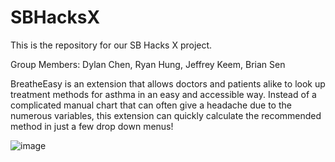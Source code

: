 # SBHacksX
This is the repository for our SB Hacks X project.

Group Members: Dylan Chen, Ryan Hung, Jeffrey Keem, Brian Sen

BreatheEasy is an extension that allows doctors and patients alike to look up treatment methods for asthma in an easy and accessible way. Instead of a complicated manual chart that can often give a headache due to the numerous variables, this extension can quickly calculate the recommended method in just a few drop down menus!

![image](https://github.com/RyanHung/SBHacksX/assets/23564456/25f8cc06-a636-4b11-8322-a28da60a28a6)

